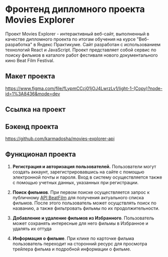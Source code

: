 # Фронтенд дипломного проекта Movies Explorer
Проект Movies Explorer - интерактивный веб-сайт, выполненный в качестве дипломного проекта по итогам обучения на курсе "Веб-разработка" в Яндекс Практикуме. Сайт разработан с использованием технологий React и JavaScript. Проект представляет собой сервис по поиску фильмов в каталоге работ фестиваля нового документального кино Beat Film Festival.

## Макет проекта
 https://www.figma.com/file/fLypmCCcj01jOJ4LwrzLv1/light-1-(Copy)?node-id=1%3A8436&mode=dev

## Ссылка на проект

## Бэкенд проекта
 https://github.com/karmadosha/movies-explorer-api 

## Функционал проекта

1. <b>Регистрация и авторизация пользователей.</b> Пользователи могут создать аккаунт, зарегистрировавшись на сайте с помощью электронной почты и пароля. Вход в систему осуществляется также с помощью учетных данных, указанных при регистрации. 

2. <b>Поиск фильмов</b>. При первом поиске осуществляется запрос к публичному <a href="https://api.nomoreparties.co/beatfilm-movies">API BeatFilm</a> для получения актуального списка фильмов. После этого пользователь может осущствлять поиск по названию, а также фильтровать фильмы по их продолжительности.

3. <b>Добавление и удаление фильмов из Избранного</b>. Пользователь может сохранять интересные для него фильмы в Избранное и удалять их оттуда

4. <b>Информация о фильме</b>. При клике по карточке фильма пользователь переходит на сторонний ресурс для просмотра трейлера фильма и подробной информации о фильме.

